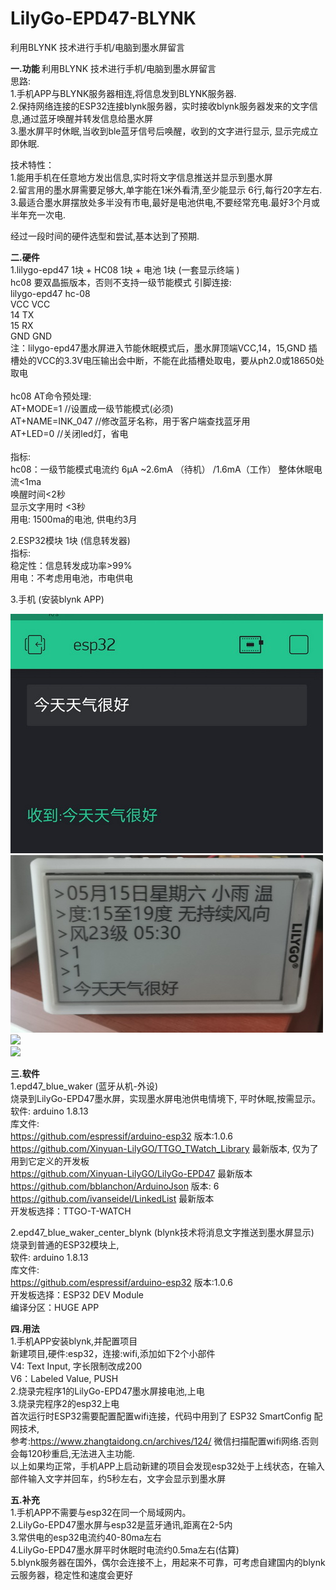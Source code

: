# LilyGo-EPD47-BLYNK
利用BLYNK 技术进行手机/电脑到墨水屏留言

<b>一.功能 </b> 
   利用BLYNK 技术进行手机/电脑到墨水屏留言<br/>
   思路:<br/>
   1.手机APP与BLYNK服务器相连,将信息发到BLYNK服务器.<br/>
   2.保持网络连接的ESP32连接blynk服务器，实时接收blynk服务器发来的文字信息,通过蓝牙唤醒并转发信息给墨水屏<br/>
   3.墨水屏平时休眠,当收到ble蓝牙信号后唤醒，收到的文字进行显示, 显示完成立即休眠.<br/>
     
   技术特性：<br/>
   1.能用手机在任意地方发出信息,实时将文字信息推送并显示到墨水屏<br/>
   2.留言用的墨水屏需要足够大,单字能在1米外看清,至少能显示 6行,每行20字左右. <br/>
   3.最适合墨水屏摆放处多半没有市电,最好是电池供电,不要经常充电.最好3个月或半年充一次电.<br/>
   
   经过一段时间的硬件选型和尝试,基本达到了预期.<br/>

<b>二.硬件</b><br/>
   1.lilygo-epd47 1块 + HC08 1块 + 电池 1块 (一套显示终端 )<br/>
     hc08 要双晶振版本，否则不支持一级节能模式
     引脚连接:<br/>
     lilygo-epd47  hc-08<br/>
       VCC         VCC<br/>
       14          TX<br/>
       15          RX<br/>
       GND         GND<br/>
     注：lilygo-epd47墨水屏进入节能休眠模式后，墨水屏顶端VCC,14，15,GND 插槽处的VCC的3.3V电压输出会中断，不能在此插槽处取电，要从ph2.0或18650处取电<br/>   
     hc08 AT命令预处理:<br/>
     AT+MODE=1        //设置成一级节能模式(必须)<br/>
     AT+NAME=INK_047  //修改蓝牙名称，用于客户端查找蓝牙用<br/>
     AT+LED=0          //关闭led灯，省电 <br/>    
     指标:<br/>
       hc08：一级节能模式电流约 6μA ~2.6mA （待机） /1.6mA（工作）
       整体休眠电流<1ma <br/>
       唤醒时间<2秒<br/>
       显示文字用时 <3秒<br/>
       用电: 1500ma的电池, 供电约3月 <br/>
       
       
   2.ESP32模块 1块 (信息转发器) <br/>
     指标:<br/>
       稳定性：信息转发成功率>99%<br/>
       用电：不考虑用电池，市电供电<br/>
       
   3.手机 (安装blynk APP) <br/>
   
   <img src= 'https://github.com/lixy123/LilyGo-EPD47-HC08/blob/main/blynk_1.jpg?raw=true' /> <br/>
   <img src= 'https://github.com/lixy123/LilyGo-EPD47-HC08/blob/main/blynk_2.jpg?raw=true' /> <br/>
   <img src= 'https://github.com/lixy123/LilyGo-EPD47-HC08/blob/main/ink_epd47_1.jpg?raw=true' /> <br/>
   <img src= 'https://github.com/lixy123/LilyGo-EPD47-HC08/blob/main/ink_epd47_2.jpg?raw=true' /><br/>

<b>三.软件</b><br/>
1.epd47_blue_waker (蓝牙从机-外设)<br/>
烧录到LilyGo-EPD47墨水屏，实现墨水屏电池供电情境下, 平时休眠,按需显示。<br/>
软件: arduino 1.8.13<br/>
库文件:<br/>
https://github.com/espressif/arduino-esp32 版本:1.0.6<br/>
https://github.com/Xinyuan-LilyGO/TTGO_TWatch_Library 最新版本, 仅为了用到它定义的开发板<br/>
https://github.com/Xinyuan-LilyGO/LilyGo-EPD47 最新版本<br/>
https://github.com/bblanchon/ArduinoJson 版本: 6<br/>
https://github.com/ivanseidel/LinkedList 最新版本<br/>
开发板选择：TTGO-T-WATCH<br/>

2.epd47_blue_waker_center_blynk (blynk技术将消息文字推送到墨水屏显示)<br/>
烧录到普通的ESP32模块上, <br/>
软件: arduino 1.8.13<br/>
库文件:<br/>
https://github.com/espressif/arduino-esp32 版本:1.0.6<br/>
开发板选择：ESP32 DEV Module<br/>
编译分区：HUGE APP<br/>

<b>四.用法</b><br/>
1.手机APP安装blynk,并配置项目<br/>
  新建项目,硬件:esp32，连接:wifi,添加如下2个小部件<br/>
  V4: Text Input, 字长限制改成200<br/>
  V6：Labeled Value, PUSH<br/>
2.烧录完程序1的LilyGo-EPD47墨水屏接电池,上电<br/>
3.烧录完程序2的esp32上电<br/>
  首次运行时ESP32需要配置配置wifi连接，代码中用到了 ESP32 SmartConfig 配网技术,<br/>
  参考:https://www.zhangtaidong.cn/archives/124/ 微信扫描配置wifi网络.否则会每120秒重启,无法进入主功能.<br/>
  以上如果均正常，手机APP上启动新建的项目会发现esp32处于上线状态，在输入部件输入文字并回车，约5秒左右，文字会显示到墨水屏<br/>
  
<b>五.补充</b> <br/>
1.手机APP不需要与esp32在同一个局域网内。<br/>
2.LilyGo-EPD47墨水屏与esp32是蓝牙通讯,距离在2-5内<br/>
3.常供电的esp32电流约40-80ma左右<br/>
4.LilyGo-EPD47墨水屏平时休眠时电流约0.5ma左右(估算)<br/>
5.blynk服务器在国外，偶尔会连接不上，用起来不可靠，可考虑自建国内的blynk云服务器，稳定性和速度会更好<br/>


